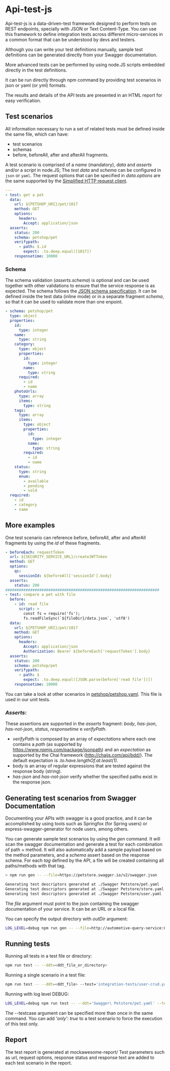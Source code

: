 # Api-test-js

Api-test-js is a data-driven-test framework designed to perform tests on REST endpoints, specially with JSON or Text Content-Type. You can use this framework to define integration tests across different micro-services in a common format that can be understood by devs and testers.

Although you can write your test definitions manually, sample test definitions can be generated directly from your Swagger documentation.

More advanced tests can be performed by using node.JS scripts embedded directly in the test definitions.

It can be run directly through npm command by providing test scenarios in json or yaml (or yml) formats.

The results and details of the API tests are presented in an HTML report for easy verification.

## Test scenarios

All information necessary to run a set of related tests must be defined inside the same file, which can have:

- test scenarios
- schemas
- before, beforeAll, after and afterAll fragments.

A test scenario is comprised of a _name_ (mandatory), _data_ and _asserts_ and/or a _script_ in node.JS;
The _test data_ and _schema_ can be configured in `json` or `yaml`.
The request options that can be specified in _data.options_ are the same supported by the [Simplified HTTP request client](https://github.com/request/request).

```yaml
---
- test: get a pet
  data:
    url: ${PETSHOP_URI}/pet/1017
    method: GET
    options:
      headers:
        Accept: application/json
  asserts:
    status: 200
    schema: petshop/pet
    verifypath:
      - path: $.id
        expect: .to.deep.equal([1017])
    responsetime: 10000
```

### Schema

The schema validation (_asserts.schema_) is optional and can be used together with other validations to ensure that the service response is as expected. The schema follows the [JSON schema specification](http://json-schema.org/specification.html). It can be defined inside the test data (inline mode) or in a separate fragment _schema_, so that it can be used to validate more than one enpoint.

```yaml
- schema: petshop/pet
  type: object
  properties:
    id:
      type: integer
    name:
      type: string
    category:
      type: object
      properties:
        id:
          type: integer
        name:
          type: string
      required:
        - id
        - name
    photoUrls:
      type: array
      items:
        type: string
    tags:
      type: array
      items:
        type: object
        properties:
          id:
            type: integer
          name:
            type: string
        required:
          - id
          - name
    status:
      type: string
      enum:
        - available
        - pending
        - sold
  required:
    - id
    - category
    - name
```

## More examples

One test scenario can reference before, beforeAll, after and afterAll fragments by using the _id_ of these fragments.

```yaml
- beforeEach: requestToken
  url: ${SECURITY_SERVICE_URL}/createJWTToken
  method: GET
  options:
    qs:
      sessionId: ${beforeAll['sessionId'].body}
  asserts:
    status: 200
####################################################################
- test: compare a pet with file
  before:
    - id: read file
      script: >
        const fs = require('fs');
        fs.readFileSync(`${fileDir}/data.json`, 'utf8')
  data:
    url: ${PETSHOP_URI}/pet/1017
    method: GET
    options:
      headers:
        Accept: application/json
        Authorization: Bearer ${beforeEach['requestToken'].body}
  asserts:
    status: 200
    schema: petshop/pet
    verifypath:
      - path: $
        expect: .to.deep.equal([JSON.parse(before['read file'])])
    responsetime: 10000
```

You can take a look at other scenarios in [petshop/petshop.yaml](https://github.com/negrello/api-test-js/blob/master/petshop/petshop.yaml). This file is used in our unit tests.

### _Asserts_:

These assertions are supported in the _asserts_ fragment: _body_, _has-json_, _has-not-json_, _status_, _responsetime_ e _verifyPath_.

- _verifyPath_ is composed by an array of _expectations_ where each one contains a _path_
(as supported by https://www.npmjs.com/package/jsonpath) and an _expectation_ as supported by the Chai framework (http://chaijs.com/api/bdd/). The default expectation is _.to.have.lengthOf.at.least(1)_.
- body is an array of regular expressions that are tested against the response body (string).
- _has-json_ and _has-not-json_ verify whether the specified paths exist in the response json.

## Generating test scenarios from Swagger Documentation

Documenting your APIs with swagger is a good practice, and it can be accomplished by using tools such as Springfox (for Spring users) or express-swagger-generator for node users, among others.

You can generate sample test scenarios by using the _gen_ command. It will scan the swagger documentation and generate a test for each combination of path + method. It will also automatically add a sample payload based on the method parameters, and a _schema_ assert based on the response schema.
For each _tag_ defined by the API, a file will be created containing all paths/methods with that tag.

```sh
> npm run gen -- --file=https://petstore.swagger.io/v2/swagger.json

Generating test descriptors generated at ./Swagger Petstore/pet.yaml
Generating test descriptors generated at ./Swagger Petstore/store.yaml
Generating test descriptors generated at ./Swagger Petstore/user.yaml
```

The _file_ argument must point to the json containing the swagger documentation of your service. It can be an URL or a local file.

You can specify the output directory with _outDir_ argument:

```sh
LOG_LEVEL=debug npm run gen -- --file=http://automotive-query-service:8080/v2/api-docs --outDir=/home/negrello/tmp/pet-shot-swagger
```

## Running tests

Running all tests in a test file or directory:

```sh
npm run test -- --ddt=<ddt_file_or_directory>
```

Running a single scenario in a test file:

```sh
npm run test -- --ddt=<ddt_file> --test='integration-tests/user-crud.yaml' --testcase='POST - Success'
```

Running with log level DEBUG:

```sh
LOG_LEVEL=debug npm run test -- --ddt='Swagger\ Petstore/pet.yaml' --testcase='Add a new pet to the store'
```

The --testcase argument can be specified more than once in the same command.
You can add _'only': true_ to a test scenario to force the execution of this test only.

## Report

The test report is generated at mockawesome-report/
Test parameters such as url, request options, response status and response text are added to each test scenario in the report.
